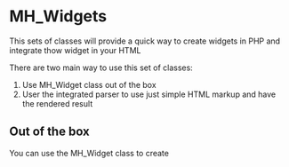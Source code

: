 MH_Widgets
=========

This sets of classes will provide a quick way to create widgets in PHP and integrate thow widget in your HTML

There are two main way to use this set of classes:
1. Use MH_Widget class out of the box
2. User the integrated parser to use just simple HTML markup and have the rendered result

Out of the box
---

You can use the MH_Widget class to create